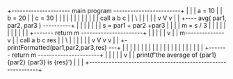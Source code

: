 +--------------------- main  program ------------------------+
|                                                            |
|   a = 10                                                   |
|   b = 20                                                   |
|   c = 30                                                   |
|                                                            |
|                                                            |
|                                                            |
|                                                            |
|                                                            |
|      call        a     b      c                            |
|           \      |     |      |                            |
|                  v     V      v                            |
|      +---- avg( par1, par2, par3 ) ----------+             |
|      |                                       |             |
|      |     s = par1 + par2 +par3             |             |
|      |     m = s / 3                         |             |
|      |                                       |             |
|      |                                       |             |
|      +------- return m ----------------------+             |
|                      |                                     |
|                      v                                     |
|                      m--------------v                      |
|      call        a     b      c    res                     |
|           \      |     |      |     |                      |
|                  v     V      v     v                      |
|      +-printFormatted(par1,par2,par3,res) ---+             |
|      |                                       |             |
|      |                                       |             |
|      |                                       |             |
|      |                                       |             |
|      |                                       |             |
|      +------- return m ----------------------+             |
|                      |                                     |
|                      v                                     |
| print(f'the average of {par1} {par2} {par3} is {res}')     |
|                                                            |
+------------------------------------------------------------+
